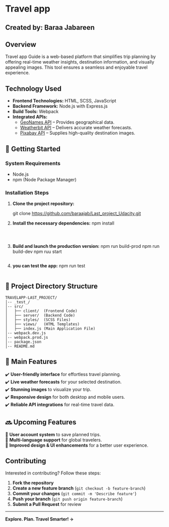 # Travel app

## **Created by:** Baraa Jabareen

##  **Overview**
 Travel app Guide is a web-based platform that simplifies trip planning by offering real-time weather insights, destination information, and visually appealing images. This tool ensures a seamless and enjoyable travel experience.

##  **Technology Used**

- **Frontend Technologies:** HTML, SCSS, JavaScript
- **Backend Framework:** Node.js with Express.js
- **Build Tools:** Webpack
- **Integrated APIs:**
  -  [GeoNames API](http://www.geonames.org/) – Provides geographical data.
  -  [Weatherbit API](https://www.weatherbit.io/) – Delivers accurate weather forecasts.
  -  [Pixabay API](https://pixabay.com/) – Supplies high-quality destination images.

## 🚀 **Getting Started**

### **System Requirements**
- Node.js
- npm (Node Package Manager)

### **Installation Steps**

1. **Clone the project repository:**

   git clone https://github.com/baraajab/Last_project_Udacity.git
   

2. **Install the necessary dependencies:**
   npm install
   ```



3. **Build and launch the production version:**
   npm run build-prod
   npm run build-dev
   npm ruu start
   ```

4. **you can test the app:**
   npm run test
   ```

## 📁 **Project Directory Structure**

```
TRAVELAPP-LAST_PROJECT/
│-- _test_/
│-- src/
│   ├── client/  (Frontend Code)
│   ├── server/  (Backend Code)
│   ├── styles/  (SCSS Files)
│   ├── views/   (HTML Templates)
│   ├── index.js (Main Application File)
│-- webpack.dev.js
│-- webpack.prod.js
│-- package.json
│-- README.md
```

## 🌟 **Main Features**

✔️ **User-friendly interface** for effortless travel planning.  
✔️ **Live weather forecasts** for your selected destination.  
✔️ **Stunning images** to visualize your trip.  
✔️ **Responsive design** for both desktop and mobile users.  
✔️ **Reliable API integrations** for real-time travel data.  

## 🔜 **Upcoming Features**

🔹 **User account system** to save planned trips.  
🔹 **Multi-language support** for global travelers.  
🔹 **Improved design & UI enhancements** for a better user experience.  

##  **Contributing**

Interested in contributing? Follow these steps:

1. **Fork the repository**
2. **Create a new feature branch** (`git checkout -b feature-branch`)
3. **Commit your changes** (`git commit -m 'Describe feature'`)
4. **Push your branch** (`git push origin feature-branch`)
5. **Submit a Pull Request** for review

---

 **Explore. Plan. Travel Smarter!** ✈️
